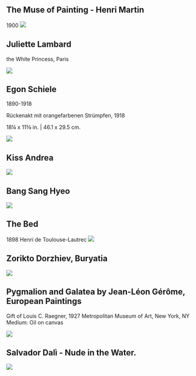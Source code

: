 

## The Muse of Painting - Henri Martin
1900
<img src="https://64.media.tumblr.com/d5d10c5478c9342c81ddc0e763883c5d/tumblr_mt4sooP6ox1rv2dfko1_1280.jpg">

## Juliette Lambard

the White Princess, Paris

<img src="https://64.media.tumblr.com/cc473d4f006bea353a13666c69399acf/0aa775fe418a6ffa-63/s1280x1920/20e695ecb2c90c541fad0c03b7d302e657498200.jpg">

## Egon Schiele 
1890-1918

Rückenakt mit orangefarbenen Strümpfen, 1918

18¼ x 11⅝ in. | 46.1 x 29.5 cm.

<img src="https://64.media.tumblr.com/8b63300e3451062d386569db1acdc2c6/a1398ffdc27817c0-b4/s2048x3072/113c7efc26c61a3a8e3a9d82221c0805bbe4326e.jpg">

## Kiss Andrea
<img src="https://64.media.tumblr.com/406ad0b401d4f57a7e7cab5c235fcc31/430449e058a0d271-ca/s500x750/7c141875d151488fca2086d52349ca143559f757.jpg">


## Bang Sang Hyeo
<img src="https://64.media.tumblr.com/dc24b08ad83779f96436d60adc166de1/98cc1642e9e605d0-eb/s400x600/b8ac4f1f425625bd38df7abbb717cd1b8b0e89ca.jpg">


## Τhe Βed
1898
Henri de Toulouse-Lautrec
<img src="https://64.media.tumblr.com/176fe16320a64117b8d26fe55a030213/b39a8e1a0ce999a3-a5/s500x750/e86e1f6333ba3f8ac74f37500e476fe2b65109dc.jpg">


## Zorikto Dorzhiev, Buryatia
<img src="https://64.media.tumblr.com/e3403a5a8ecefe75cff5555548b1dd40/b17cd2a2109f609b-18/s500x750/d8d659e86fd0de59ea959523c242b027e39774bf.jpg">


## Pygmalion and Galatea by Jean-Léon Gérôme, European Paintings
Gift of Louis C. Raegner, 1927 Metropolitan Museum of Art, New York, NY
Medium: Oil on canvas

<img src="https://64.media.tumblr.com/4c2ed3ef990ee25b7966c81cc7aaed78/e7402e6169ba281d-b7/s400x600/31ed11fd0230b7dd6e655333839e30a11973d195.jpg">

## Salvador Dalì - Nude in the Water.
<img src="https://64.media.tumblr.com/2f5c51435307c961692a0c0fc57f5549/c579d51e429fcacf-4e/s500x750/c9317a78dfcccc25b6cd2efdd6cccd3627386a34.jpg">

